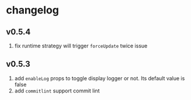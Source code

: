 # changelog

## v0.5.4

1. fix runtime strategy will trigger `forceUpdate` twice issue

## v0.5.3

1. add `enableLog` props to toggle display logger or not. Its default value is false
2. add `commitlint` support commit lint